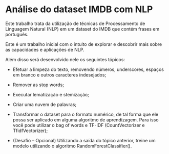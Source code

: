 # Análise do dataset IMDB com NLP

Este trabalho trata da utilização de técnicas de Processamento de Linguagem Natural (NLP) em um dataset do IMDB que contém frases em português. 

Este é um trabalho inicial com o intuito de explorar e descobrir mais sobre as capacidades e aplicações de NLP.

Além disso será desenvolvido nele os seguintes tópicos:
* Efetuar a limpeza do texto, removendo números, underscores, espaços em branco e outros caracteres indesejados; 

* Remover as stop words;

* Executar lematização e stemização;

* Criar uma nuvem de palavras;

* Transformar o dataset para o formato numérico, de tal forma que ele possa ser aplicado em alguma algoritmo de aprendizagem. Para isso você pode utilizar o bag of words e TF-IDF (CountVectorizer e TfidfVectorizer);

* (Desafio – Opcional) Utilizando a saída do tópico anterior, treine um modelo utilizando o algoritmo RandomForestClassifier().


